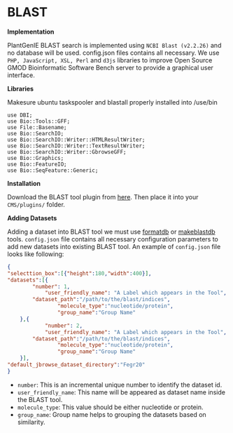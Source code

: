 
BLAST
=====================

**Implementation**

PlantGenIE BLAST search is implemented using ```NCBI Blast (v2.2.26)``` and no database will be used. config.json files contains all necessary.  We use ```PHP, JavaScript, XSL, Perl``` and ```d3js``` libraries to improve Open Source GMOD Bioinformatic Software Bench server to provide a graphical user interface.

**Libraries**

Makesure ubuntu taskspooler and blastall properly installed into /use/bin

````shell
use DBI;
use Bio::Tools::GFF;
use File::Basename;
use Bio::SearchIO;
use Bio::SearchIO::Writer::HTMLResultWriter;
use Bio::SearchIO::Writer::TextResultWriter;
use Bio::SearchIO::Writer::GbrowseGFF;
use Bio::Graphics;
use Bio::FeatureIO;
use Bio::SeqFeature::Generic;
````

**Installation**

Download the BLAST tool plugin from [here](https://github.com/irusri/GenIECMS/tree/master/plugins). Then place it into your `CMS/plugins/` folder.

**Adding Datasets**

Adding a dataset into BLAST tool we must use [formatdb](http://structure.usc.edu/blast/formatdb.html) or [makeblastdb](http://nebc.nerc.ac.uk/bioinformatics/documentation/blast+/user_manual.pdf) tools. `config.json` file contains all necessary configuration parameters to add new datasets into existing BLAST tool. An  example of `config.json` file looks like following:

```json
{
"selecttion_box":[{"height":180,"width":400}],
"datasets":[{
   	 	"number": 1,
        	"user_friendly_name": "A Label which appears in the Tool",
		"dataset_path":"/path/to/the/blast/indices",
            	"molecule_type":"nucleotide/protein",
            	"group_name":"Group Name"
    },{
        	"number": 2,
        	"user_friendly_name": "A Label which appears in the Tool",
		"dataset_path":"/path/to/the/blast/indices",
            	"molecule_type":"nucleotide/protein",
            	"group_name":"Group Name"
    }],
"default_jbrowse_dataset_directory":"Fegr20"
}
```

- ```number```: This is an incremental unique number to identify the dataset id.  
- ```user_friendly_name```: This name will be appeared as dataset name  inside the BLAST tool.  
- ```molecule_type```: This value should be either nucleotide or protein.  
- ```group_name```: Group name helps to grouping the datasets based on similarity.  
